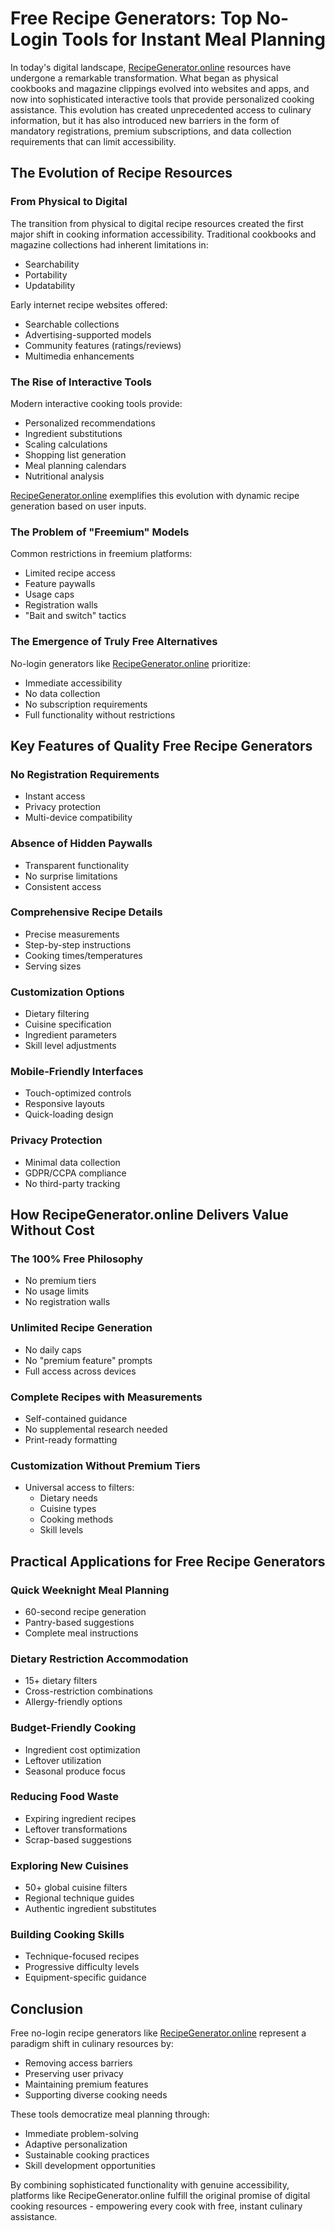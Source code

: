 # Free Recipe Generators: Top No-Login Tools for Instant Meal Planning

In today's digital landscape, [RecipeGenerator.online](https://recipegenerator.online) resources have undergone a remarkable transformation. What began as physical cookbooks and magazine clippings evolved into websites and apps, and now into sophisticated interactive tools that provide personalized cooking assistance. This evolution has created unprecedented access to culinary information, but it has also introduced new barriers in the form of mandatory registrations, premium subscriptions, and data collection requirements that can limit accessibility.

## The Evolution of Recipe Resources

### From Physical to Digital
The transition from physical to digital recipe resources created the first major shift in cooking information accessibility. Traditional cookbooks and magazine collections had inherent limitations in:

- Searchability
- Portability
- Updatability

Early internet recipe websites offered:
- Searchable collections
- Advertising-supported models
- Community features (ratings/reviews)
- Multimedia enhancements

### The Rise of Interactive Tools
Modern interactive cooking tools provide:
- Personalized recommendations
- Ingredient substitutions
- Scaling calculations
- Shopping list generation
- Meal planning calendars
- Nutritional analysis

[RecipeGenerator.online](https://recipegenerator.online) exemplifies this evolution with dynamic recipe generation based on user inputs.

### The Problem of "Freemium" Models
Common restrictions in freemium platforms:
- Limited recipe access
- Feature paywalls
- Usage caps
- Registration walls
- "Bait and switch" tactics

### The Emergence of Truly Free Alternatives
No-login generators like [RecipeGenerator.online](https://recipegenerator.online) prioritize:
- Immediate accessibility
- No data collection
- No subscription requirements
- Full functionality without restrictions

## Key Features of Quality Free Recipe Generators

### No Registration Requirements
- Instant access
- Privacy protection
- Multi-device compatibility

### Absence of Hidden Paywalls
- Transparent functionality
- No surprise limitations
- Consistent access

### Comprehensive Recipe Details
- Precise measurements
- Step-by-step instructions
- Cooking times/temperatures
- Serving sizes

### Customization Options
- Dietary filtering
- Cuisine specification
- Ingredient parameters
- Skill level adjustments

### Mobile-Friendly Interfaces
- Touch-optimized controls
- Responsive layouts
- Quick-loading design

### Privacy Protection
- Minimal data collection
- GDPR/CCPA compliance
- No third-party tracking

## How RecipeGenerator.online Delivers Value Without Cost

### The 100% Free Philosophy
- No premium tiers
- No usage limits
- No registration walls

### Unlimited Recipe Generation
- No daily caps
- No "premium feature" prompts
- Full access across devices

### Complete Recipes with Measurements
- Self-contained guidance
- No supplemental research needed
- Print-ready formatting

### Customization Without Premium Tiers
- Universal access to filters:
  - Dietary needs
  - Cuisine types
  - Cooking methods
  - Skill levels

## Practical Applications for Free Recipe Generators

### Quick Weeknight Meal Planning
- 60-second recipe generation
- Pantry-based suggestions
- Complete meal instructions

### Dietary Restriction Accommodation
- 15+ dietary filters
- Cross-restriction combinations
- Allergy-friendly options

### Budget-Friendly Cooking
- Ingredient cost optimization
- Leftover utilization
- Seasonal produce focus

### Reducing Food Waste
- Expiring ingredient recipes
- Leftover transformations
- Scrap-based suggestions

### Exploring New Cuisines
- 50+ global cuisine filters
- Regional technique guides
- Authentic ingredient substitutes

### Building Cooking Skills
- Technique-focused recipes
- Progressive difficulty levels
- Equipment-specific guidance

## Conclusion
Free no-login recipe generators like [RecipeGenerator.online](https://recipegenerator.online) represent a paradigm shift in culinary resources by:

- Removing access barriers
- Preserving user privacy
- Maintaining premium features
- Supporting diverse cooking needs

These tools democratize meal planning through:
- Immediate problem-solving
- Adaptive personalization
- Sustainable cooking practices
- Skill development opportunities

By combining sophisticated functionality with genuine accessibility, platforms like RecipeGenerator.online fulfill the original promise of digital cooking resources - empowering every cook with free, instant culinary assistance.
